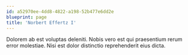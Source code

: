 ```yaml
---
id: a52970ee-4dd8-4822-a198-52b477e6dd2e
blueprint: page
title: 'Norbert Effertz I'
---
```

Dolorem ab est voluptas deleniti. Nobis vero est qui praesentium rerum error molestiae. Nisi est dolor distinctio reprehenderit eius dicta.